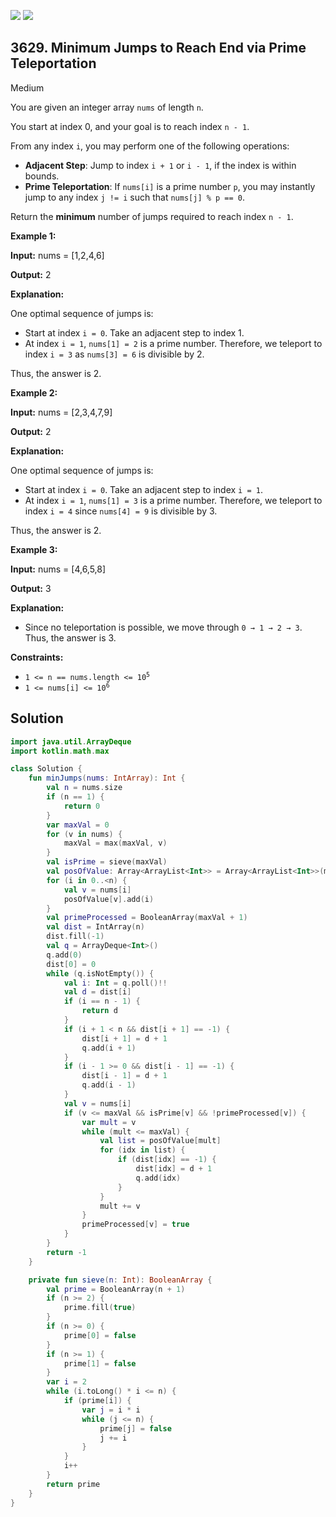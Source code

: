 [![](https://img.shields.io/github/stars/javadev/LeetCode-in-Kotlin?label=Stars&style=flat-square)](https://github.com/javadev/LeetCode-in-Kotlin)
[![](https://img.shields.io/github/forks/javadev/LeetCode-in-Kotlin?label=Fork%20me%20on%20GitHub%20&style=flat-square)](https://github.com/javadev/LeetCode-in-Kotlin/fork)

## 3629\. Minimum Jumps to Reach End via Prime Teleportation

Medium

You are given an integer array `nums` of length `n`.

You start at index 0, and your goal is to reach index `n - 1`.

From any index `i`, you may perform one of the following operations:

*   **Adjacent Step**: Jump to index `i + 1` or `i - 1`, if the index is within bounds.
*   **Prime Teleportation**: If `nums[i]` is a prime number `p`, you may instantly jump to any index `j != i` such that `nums[j] % p == 0`.

Return the **minimum** number of jumps required to reach index `n - 1`.

**Example 1:**

**Input:** nums = [1,2,4,6]

**Output:** 2

**Explanation:**

One optimal sequence of jumps is:

*   Start at index `i = 0`. Take an adjacent step to index 1.
*   At index `i = 1`, `nums[1] = 2` is a prime number. Therefore, we teleport to index `i = 3` as `nums[3] = 6` is divisible by 2.

Thus, the answer is 2.

**Example 2:**

**Input:** nums = [2,3,4,7,9]

**Output:** 2

**Explanation:**

One optimal sequence of jumps is:

*   Start at index `i = 0`. Take an adjacent step to index `i = 1`.
*   At index `i = 1`, `nums[1] = 3` is a prime number. Therefore, we teleport to index `i = 4` since `nums[4] = 9` is divisible by 3.

Thus, the answer is 2.

**Example 3:**

**Input:** nums = [4,6,5,8]

**Output:** 3

**Explanation:**

*   Since no teleportation is possible, we move through `0 → 1 → 2 → 3`. Thus, the answer is 3.

**Constraints:**

*   <code>1 <= n == nums.length <= 10<sup>5</sup></code>
*   <code>1 <= nums[i] <= 10<sup>6</sup></code>

## Solution

```kotlin
import java.util.ArrayDeque
import kotlin.math.max

class Solution {
    fun minJumps(nums: IntArray): Int {
        val n = nums.size
        if (n == 1) {
            return 0
        }
        var maxVal = 0
        for (v in nums) {
            maxVal = max(maxVal, v)
        }
        val isPrime = sieve(maxVal)
        val posOfValue: Array<ArrayList<Int>> = Array<ArrayList<Int>>(maxVal + 1) { ArrayList<Int>() }
        for (i in 0..<n) {
            val v = nums[i]
            posOfValue[v].add(i)
        }
        val primeProcessed = BooleanArray(maxVal + 1)
        val dist = IntArray(n)
        dist.fill(-1)
        val q = ArrayDeque<Int>()
        q.add(0)
        dist[0] = 0
        while (q.isNotEmpty()) {
            val i: Int = q.poll()!!
            val d = dist[i]
            if (i == n - 1) {
                return d
            }
            if (i + 1 < n && dist[i + 1] == -1) {
                dist[i + 1] = d + 1
                q.add(i + 1)
            }
            if (i - 1 >= 0 && dist[i - 1] == -1) {
                dist[i - 1] = d + 1
                q.add(i - 1)
            }
            val v = nums[i]
            if (v <= maxVal && isPrime[v] && !primeProcessed[v]) {
                var mult = v
                while (mult <= maxVal) {
                    val list = posOfValue[mult]
                    for (idx in list) {
                        if (dist[idx] == -1) {
                            dist[idx] = d + 1
                            q.add(idx)
                        }
                    }
                    mult += v
                }
                primeProcessed[v] = true
            }
        }
        return -1
    }

    private fun sieve(n: Int): BooleanArray {
        val prime = BooleanArray(n + 1)
        if (n >= 2) {
            prime.fill(true)
        }
        if (n >= 0) {
            prime[0] = false
        }
        if (n >= 1) {
            prime[1] = false
        }
        var i = 2
        while (i.toLong() * i <= n) {
            if (prime[i]) {
                var j = i * i
                while (j <= n) {
                    prime[j] = false
                    j += i
                }
            }
            i++
        }
        return prime
    }
}
```